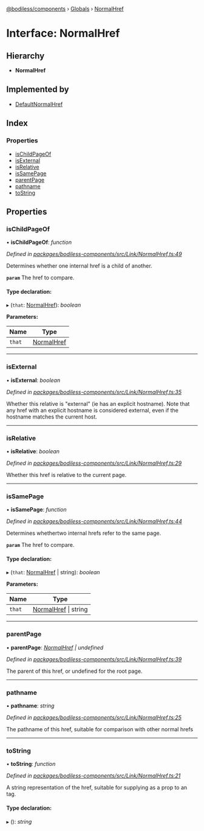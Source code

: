 [@bodiless/components](../README.md) › [Globals](../globals.md) › [NormalHref](normalhref.md)

# Interface: NormalHref

## Hierarchy

* **NormalHref**

## Implemented by

* [DefaultNormalHref](../classes/defaultnormalhref.md)

## Index

### Properties

* [isChildPageOf](normalhref.md#ischildpageof)
* [isExternal](normalhref.md#isexternal)
* [isRelative](normalhref.md#isrelative)
* [isSamePage](normalhref.md#issamepage)
* [parentPage](normalhref.md#parentpage)
* [pathname](normalhref.md#pathname)
* [toString](normalhref.md#tostring)

## Properties

###  isChildPageOf

• **isChildPageOf**: *function*

*Defined in [packages/bodiless-components/src/Link/NormalHref.ts:49](https://github.com/johnsonandjohnson/Bodiless-JS/blob/c92773f2/packages/bodiless-components/src/Link/NormalHref.ts#L49)*

Determines whether one internal href is a child of another.

**`param`** The href to compare.

#### Type declaration:

▸ (`that`: [NormalHref](normalhref.md)): *boolean*

**Parameters:**

Name | Type |
------ | ------ |
`that` | [NormalHref](normalhref.md) |

___

###  isExternal

• **isExternal**: *boolean*

*Defined in [packages/bodiless-components/src/Link/NormalHref.ts:35](https://github.com/johnsonandjohnson/Bodiless-JS/blob/c92773f2/packages/bodiless-components/src/Link/NormalHref.ts#L35)*

Whether this relative is "external" (ie has an explicit hostname).
Note that any href with an explicit hostname is considered external,
even if the hostname matches the current host.

___

###  isRelative

• **isRelative**: *boolean*

*Defined in [packages/bodiless-components/src/Link/NormalHref.ts:29](https://github.com/johnsonandjohnson/Bodiless-JS/blob/c92773f2/packages/bodiless-components/src/Link/NormalHref.ts#L29)*

Whether this href is relative to the current page.

___

###  isSamePage

• **isSamePage**: *function*

*Defined in [packages/bodiless-components/src/Link/NormalHref.ts:44](https://github.com/johnsonandjohnson/Bodiless-JS/blob/c92773f2/packages/bodiless-components/src/Link/NormalHref.ts#L44)*

Determines whethertwo internal hrefs refer to the same page.

**`param`** The href to compare.

#### Type declaration:

▸ (`that`: [NormalHref](normalhref.md) | string): *boolean*

**Parameters:**

Name | Type |
------ | ------ |
`that` | [NormalHref](normalhref.md) &#124; string |

___

###  parentPage

• **parentPage**: *[NormalHref](normalhref.md) | undefined*

*Defined in [packages/bodiless-components/src/Link/NormalHref.ts:39](https://github.com/johnsonandjohnson/Bodiless-JS/blob/c92773f2/packages/bodiless-components/src/Link/NormalHref.ts#L39)*

The parent of this href, or undefined for the root page.

___

###  pathname

• **pathname**: *string*

*Defined in [packages/bodiless-components/src/Link/NormalHref.ts:25](https://github.com/johnsonandjohnson/Bodiless-JS/blob/c92773f2/packages/bodiless-components/src/Link/NormalHref.ts#L25)*

The pathname of this href, suitable for comparison with other normal hrefs

___

###  toString

• **toString**: *function*

*Defined in [packages/bodiless-components/src/Link/NormalHref.ts:21](https://github.com/johnsonandjohnson/Bodiless-JS/blob/c92773f2/packages/bodiless-components/src/Link/NormalHref.ts#L21)*

A string representation of the href, suitable for supplying as a prop to an <a> tag.

#### Type declaration:

▸ (): *string*
